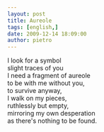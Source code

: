 ```yaml
---
layout: post
title: Aureole
tags: [english,]
date: 2009-12-14 18:09:00
author: pietro
---
```

I look for a symbol<br/>slight traces of you<br/>I need a fragment of aureole<br/>to be with me without you,<br/>to survive anyway,<br/>I walk on my pieces,<br/>ruthlessly but empty,<br/>mirroring my own desperation<br/>as there's nothing to be found.

